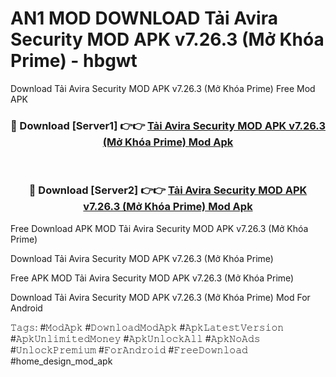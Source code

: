 # AN1 MOD DOWNLOAD Tải Avira Security MOD APK v7.26.3 (Mở Khóa Prime) - hbgwt
Download Tải Avira Security MOD APK v7.26.3 (Mở Khóa Prime) Free Mod APK

<div align="center">
<h3>🔴 Download [Server1] 👉👉 <a href="https://apk-comot.site?title=Tải_Avira_Security_MOD_APK_v7.26.3_(Mở_Khóa_Prime)">Tải Avira Security MOD APK v7.26.3 (Mở Khóa Prime) Mod Apk</a></h3><br>

<h3>🔴 Download [Server2] 👉👉 <a href="https://apk-comot.site?title=Tải_Avira_Security_MOD_APK_v7.26.3_(Mở_Khóa_Prime)">Tải Avira Security MOD APK v7.26.3 (Mở Khóa Prime) Mod Apk</a></h3>
</div>


Free Download APK MOD Tải Avira Security MOD APK v7.26.3 (Mở Khóa Prime)

Download Tải Avira Security MOD APK v7.26.3 (Mở Khóa Prime) 

Free APK MOD Tải Avira Security MOD APK v7.26.3 (Mở Khóa Prime) 

Download Tải Avira Security MOD APK v7.26.3 (Mở Khóa Prime) Mod For Android

𝚃𝚊𝚐𝚜: #𝙼𝚘𝚍𝙰𝚙𝚔 #𝙳𝚘𝚠𝚗𝚕𝚘𝚊𝚍𝙼𝚘𝚍𝙰𝚙𝚔 #𝙰𝚙𝚔𝙻𝚊𝚝𝚎𝚜𝚝𝚅𝚎𝚛𝚜𝚒𝚘𝚗 #𝙰𝚙𝚔𝚄𝚗𝚕𝚒𝚖𝚒𝚝𝚎𝚍𝙼𝚘𝚗𝚎𝚢 #𝙰𝚙𝚔𝚄𝚗𝚕𝚘𝚌𝚔𝙰𝚕𝚕 #𝙰𝚙𝚔𝙽𝚘𝙰𝚍𝚜 #𝚄𝚗𝚕𝚘𝚌𝚔𝙿𝚛𝚎𝚖𝚒𝚞𝚖 #𝙵𝚘𝚛𝙰𝚗𝚍𝚛𝚘𝚒𝚍 #𝙵𝚛𝚎𝚎𝙳𝚘𝚠𝚗𝚕𝚘𝚊𝚍 #home_design_mod_apk